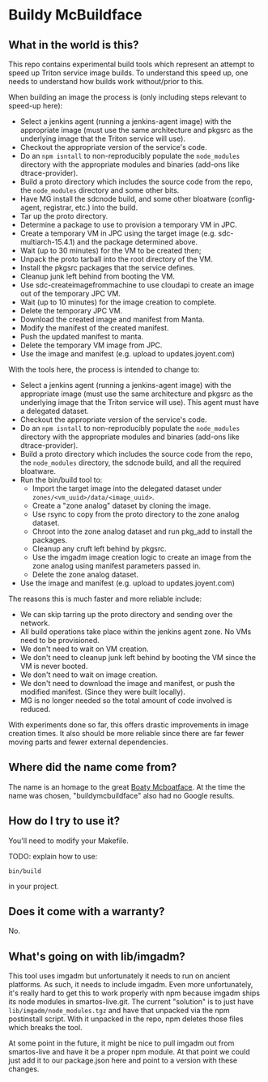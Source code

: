 # Buildy McBuildface

## What in the world is this?

This repo contains experimental build tools which represent an attempt to speed
up Triton service image builds. To understand this speed up, one needs to
understand how builds work without/prior to this.

When building an image the process is (only including steps relevant to speed-up
here):

 * Select a jenkins agent (running a jenkins-agent image) with the appropriate
   image (must use the same architecture and pkgsrc as the underlying image that
   the Triton service will use).
 * Checkout the appropriate version of the service's code.
 * Do an `npm isntall` to non-reproducibly populate the `node_modules` directory
   with the appropriate modules and binaries (add-ons like dtrace-provider).
 * Build a proto directory which includes the source code from the repo, the
   `node_modules` directory and some other bits.
 * Have MG install the sdcnode build, and some other bloatware (config-agent,
   registrar, etc.) into the build.
 * Tar up the proto directory.
 * Determine a package to use to provision a temporary VM in JPC.
 * Create a temporary VM in JPC using the target image
   (e.g. sdc-multiarch-15.4.1) and the package determined above.
 * Wait (up to 30 minutes) for the VM to be created then;
 * Unpack the proto tarball into the root directory of the VM.
 * Install the pkgsrc packages that the service defines.
 * Cleanup junk left behind from booting the VM.
 * Use sdc-createimagefrommachine to use cloudapi to create an image out of the
   temporary JPC VM.
 * Wait (up to 10 minutes) for the image creation to complete.
 * Delete the temporary JPC VM.
 * Download the created image and manifest from Manta.
 * Modify the manifest of the created manifest.
 * Push the updated manifest to manta.
 * Delete the temporary VM image from JPC.
 * Use the image and manifest (e.g. upload to updates.joyent.com)

With the tools here, the process is intended to change to:

 * Select a jenkins agent (running a jenkins-agent image) with the appropriate
   image (must use the same architecture and pkgsrc as the underlying image that
   the Triton service will use). This agent must have a delegated dataset.
 * Checkout the appropriate version of the service's code.
 * Do an `npm isntall` to non-reproducibly populate the `node_modules` directory
   with the appropriate modules and binaries (add-ons like dtrace-provider).
 * Build a proto directory which includes the source code from the repo, the
   `node_modules` directory, the sdcnode build, and all the required bloatware.
 * Run the bin/build tool to:
     * Import the target image into the delegated dataset under
       `zones/<vm_uuid>/data/<image_uuid>`.
     * Create a "zone analog" dataset by cloning the image.
     * Use rsync to copy from the proto directory to the zone analog dataset.
     * Chroot into the zone analog dataset and run pkg_add to install the
       packages.
     * Cleanup any cruft left behind by pkgsrc.
     * Use the imgadm image creation logic to create an image from the zone
       analog using manifest parameters passed in.
     * Delete the zone analog dataset.
 * Use the image and manifest (e.g. upload to updates.joyent.com)

The reasons this is much faster and more reliable include:

 * We can skip tarring up the proto directory and sending over the network.
 * All build operations take place within the jenkins agent zone. No VMs need
   to be provisioned.
 * We don't need to wait on VM creation.
 * We don't need to cleanup junk left behind by booting the VM since the VM is
   never booted.
 * We don't need to wait on image creation.
 * We don't need to download the image and manifest, or push the modified
   manifest. (Since they were built locally).
 * MG is no longer needed so the total amount of code involved is reduced.

With experiments done so far, this offers drastic improvements in image creation
times. It also should be more reliable since there are far fewer moving parts
and fewer external dependencies.

## Where did the name come from?

The name is an homage to the great [Boaty
Mcboatface](https://en.wikipedia.org/wiki/Boaty_McBoatface). At the time the
name was chosen, "buildymcbuildface" also had no Google results.

## How do I try to use it?

You'll need to modify your Makefile.

TODO: explain how to use:

```
bin/build
```

in your project.

## Does it come with a warranty?

No.

## What's going on with lib/imgadm?

This tool uses imgadm but unfortunately it needs to run on ancient platforms. As
such, it needs to include imgadm. Even more unfortunately, it's really hard to
get this to work properly with npm because imgadm ships its node modules in
smartos-live.git. The current "solution" is to just have
`lib/imgadm/node_modules.tgz` and have that unpacked via the npm postinstall
script. With it unpacked in the repo, npm deletes those files which breaks the
tool.

At some point in the future, it might be nice to pull imgadm out from
smartos-live and have it be a proper npm module. At that point we could just add
it to our package.json here and point to a version with these changes.

